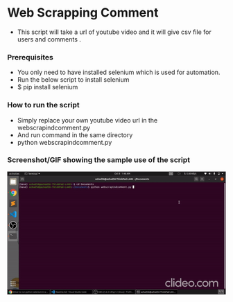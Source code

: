 # Web Scrapping Comment 
- This script will take a url of youtube video and it will give csv file for users and comments .

### Prerequisites
- You only need to have installed selenium which is used for automation.
- Run the below script to install selenium
- $ pip install selenium

### How to run the script
- Simply replace your own youtube video url in the webscrapindcomment.py
- And run command in the same directory
- python webscrapindcomment.py

### Screenshot/GIF showing the sample use of the script
![](demo.gif)

